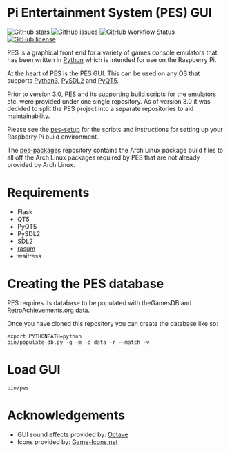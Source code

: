 # Pi Entertainment System (PES) GUI

[![GitHub stars](https://img.shields.io/github/stars/Pi-Entertainment-System/pes-gui)](https://github.com/Pi-Entertainment-System/pes-gui/stargazers) [![GitHub issues](https://img.shields.io/github/issues/Pi-Entertainment-System/pes-gui)](https://github.com/Pi-Entertainment-System/pes-gui/issues) ![GitHub Workflow Status](https://img.shields.io/github/workflow/status/Pi-Entertainment-System/pes-gui/Pylint?label=PyLint) [![GitHub license](https://img.shields.io/github/license/Pi-Entertainment-System/pes-gui)](https://github.com/Pi-Entertainment-System/pes-gui/blob/main/LICENSE)

PES is a graphical front end for a variety of games console emulators that has been written in [Python](https://www.python.org>) which is intended for use on the Raspberry Pi.

At the heart of PES is the PES GUI. This can be used on any OS that supports [Python3](https://www.python.org>), [PySDL2](http://pysdl2.readthedocs.org/>) and [PyQT5](https://riverbankcomputing.com/software/pyqt).

Prior to version 3.0, PES and its supporting build scripts for the emulators etc. were provided under one single repository. As of version 3.0 it was decided to split the PES project into a separate repositories to aid maintainability.

Please see the [pes-setup](https://github.com/Pi-Entertainment-System/pes-setup) for the scripts and instructions for setting up your Raspberry Pi build environment.

The [pes-packages](https://github.com/Pi-Entertainment-System/pes-packages) repository contains the Arch Linux package build files to all off the Arch Linux packages required by PES that are not already provided by Arch Linux.

# Requirements

- Flask
- QT5
- PyQT5
- PySDL2
- SDL2
- [rasum](https://github.com/Pi-Entertainment-System/rasum)
- waitress

# Creating the PES database

PES requires its database to be populated with theGamesDB and RetroAchievements.org data.

Once you have cloned this repository you can create the database like so:

```
export PYTHONPATH=python
bin/populate-db.py -g -m -d data -r --match -v
```

# Load GUI

```
bin/pes
```

# Acknowledgements

* GUI sound effects provided by: [Octave](https://github.com/scopegate/octave)
* Icons provided by: [Game-Icons.net](https://game-icons.net)
